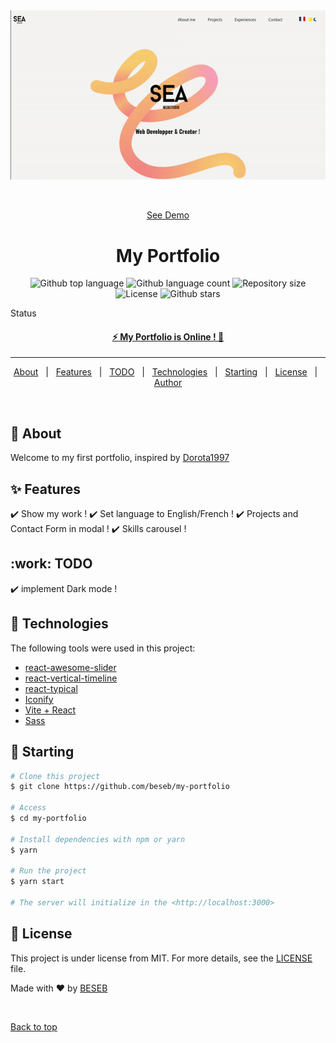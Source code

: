 <div align="center" id="top"> 
  <img src="./ezgif.com-optimize.gif" alt="My Portfolio" />

&#xa0;

<a href="https://portfolio.seawebstudio.com">See Demo</a>

</div>

<h1 align="center">My Portfolio</h1>

<p align="center">
  <img alt="Github top language" src="https://img.shields.io/github/languages/top/beseb/my-portfolio?color=56BEB8">

  <img alt="Github language count" src="https://img.shields.io/github/languages/count/beseb/my-portfolio?color=56BEB8">

  <img alt="Repository size" src="https://img.shields.io/github/repo-size/beseb/my-portfolio?color=56BEB8">

  <img alt="License" src="https://img.shields.io/github/license/beseb/my-portfolio?color=56BEB8">

  <!-- <img alt="Github issues" src="https://img.shields.io/github/issues/{{YOUR_GITHUB_USERNAME}}/my-vite-portfolio?color=56BEB8" /> -->

  <!-- <img alt="Github forks" src="https://img.shields.io/github/forks/{{YOUR_GITHUB_USERNAME}}/my-vite-portfolio?color=56BEB8" /> -->

  <img alt="Github stars" src="https://img.shields.io/github/stars/beseb/my-portfolio?color=56BEB8" />
</p>

Status

<h4 align="center"> 
	<a href="https://portfolio.seawebstudio.com">⚡ My Portfolio is Online ! 🚀  </a>
</h4>

<hr>

<p align="center">
  <a href="#dart-about">About</a> &#xa0; | &#xa0; 
  <a href="#sparkles-features">Features</a> &#xa0; | &#xa0;
  <a href="#work-features">TODO</a> &#xa0; | &#xa0;
  <a href="#rocket-technologies">Technologies</a> &#xa0; | &#xa0;
  <a href="#checkered_flag-starting">Starting</a> &#xa0; | &#xa0;
  <a href="#memo-license">License</a> &#xa0; | &#xa0;
  <a href="https://github.com/beseb" target="_blank">Author</a>
</p>

<br>

## :dart: About

Welcome to my first portfolio, inspired by <a href="https://github.com/Dorota1997/react-frontend-dev-portfolio">Dorota1997</a>

## :sparkles: Features

:heavy_check_mark: Show my work !
:heavy_check_mark: Set language to English/French !
:heavy_check_mark: Projects and Contact Form in modal !
:heavy_check_mark: Skills carousel !

## :work: TODO

:heavy_check_mark: implement Dark mode !

## :rocket: Technologies

The following tools were used in this project:

- [react-awesome-slider](https://github.com/rcaferati/react-awesome-slider)
- [react-vertical-timeline](https://github.com/stephane-monnot/react-vertical-timeline)
- [react-typical](https://github.com/catalinmiron/react-typical)
- [Iconify](https://icon-sets.iconify.design/?query=react)
- [Vite + React](https://vitejs.dev/)
- [Sass](https://sass.com)

## :checkered_flag: Starting

```bash
# Clone this project
$ git clone https://github.com/beseb/my-portfolio

# Access
$ cd my-portfolio

# Install dependencies with npm or yarn
$ yarn

# Run the project
$ yarn start

# The server will initialize in the <http://localhost:3000>
```

## :memo: License

This project is under license from MIT. For more details, see the [LICENSE](LICENSE.md) file.

Made with :heart: by <a href="https://github.com/beseb" target="_blank">BESEB</a>

&#xa0;

<a href="#top">Back to top</a>
